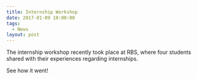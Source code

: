 ```yaml
---
title: Internship Workshop
date: 2017-01-09 18:00:00
tags:
  - News
layout: post
---
```



The internship workshop recently took place at RBS, where four students shared with their experiences regarding internships.

See how it went!

&nbsp;